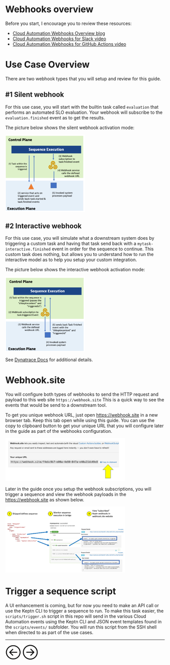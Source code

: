# Webhooks overview

Before you start, I encourage you to review these resources:

* [Cloud Automation Webhooks Overview blog](https://www.dynatrace.com/news/blog/dynatrace-enables-tool-agnostic-automation-for-your-application-lifecycle/)
* [Cloud Automation Webhooks for Slack video](https://www.youtube.com/watch?v=0vJS7ecayGw&t=267s)
* [Cloud Automation Webhooks for GitHub Actions video](https://www.youtube.com/watch?v=d32WHNmtqOs)

# Use Case Overview

There are two webhook types that you will setup and review for this guide.

## #1 Silent webhook

For this use case, you will start with the builtin task called `evaluation` that performs an automated SLO evaluation. Your webhook will subscribe to the `evaluation.finished` event as to get the results.

The picture below shows the silent webhook activation mode:

<img src="images/webhook-silent.png" width="50%" height="50%">

## #2 Interactive webhook

For this use case, you will simulate what a downstream system does by triggering a custom task and having that task send back with a `mytask-interactive.finished` event in order for the sequence to continue.  This custom task does nothing, but allows you to understand how to run the interactive model as to help you setup your custom integration.

The picture below shows the interactive webhook activation mode:

<img src="images/webhook-interative.png" width="50%" height="50%">

See [Dynatrace Docs](https://www.dynatrace.com/support/help/how-to-use-dynatrace/cloud-automation/lifecycle-orchestration) for additional details.

# Webhook.site

You will configure both types of webhooks to send the HTTP request and payload to this web site `https://webhook.site` This is a quick way to see the events that would be send to a downstream tool. 

To get you unique webhook URL, just open https://webhook.site in a new browser tab.  Keep this tab open while using this guide. You can use the copy to clipboard button to get your unique URL that you will configure later in the guide as part of the webhooks configuration.

<img src="images/webhook-site-copy-url.png" width="75%" height="75%"> 

Later in the guide once you setup the webhook subscriptions, you will trigger a sequence and view the webhook payloads in the https://webhook.site as shown below.

<img src="images/mysequence-flow.png" width="75%" height="75%">

# Trigger a sequence script

A UI enhancement is coming, but for now you need to make an API call or use the Keptn CLI to trigger a sequence to run.  To make this task easier, the `scripts/trigger.sh` script in this repo will send in the various Cloud Automation events using the Keptn CLI and JSON event templates found in the `scripts/events/` subfolder.  You will run this script from the SSH shell when directed to as part of the use cases.

<hr>

[<img src="images/prev.png" width="50px" height="50"/>](ONBOARD.md) [<img src="images/next.png" width="50px" height="50"/>](SLO.md)